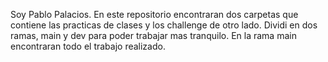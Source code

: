 Soy Pablo Palacios. En este repositorio encontraran dos carpetas que contiene las practicas de clases y los challenge de otro lado.
Dividi en dos ramas, main y dev para poder trabajar mas tranquilo. En la rama main encontraran todo el trabajo realizado.
